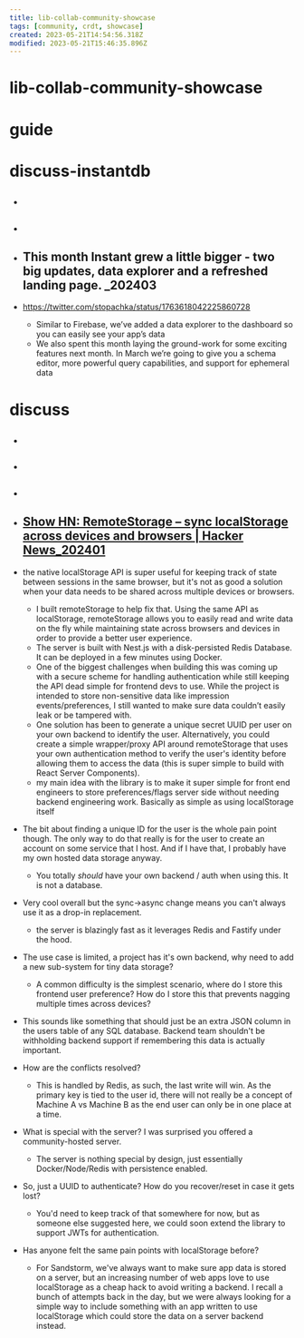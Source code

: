 ```yaml
---
title: lib-collab-community-showcase
tags: [community, crdt, showcase]
created: 2023-05-21T14:54:56.318Z
modified: 2023-05-21T15:46:35.896Z
---
```


# lib-collab-community-showcase

# guide

# discuss-instantdb
- ## 

- ## 

- ## This month Instant grew a little bigger - two big updates, data explorer and a refreshed landing page. _202403
- https://twitter.com/stopachka/status/1763618042225860728
  - Similar to Firebase, we’ve added a data explorer to the dashboard so you can easily see your app’s data
  - We also spent this month laying the ground-work for some exciting features next month. In March we’re going to give you a schema editor, more powerful query capabilities, and support for ephemeral data

# discuss
- ## 

- ## 

- ## 

- ## [Show HN: RemoteStorage – sync localStorage across devices and browsers | Hacker News_202401](https://news.ycombinator.com/item?id=38972358)
- the native localStorage API is super useful for keeping track of state between sessions in the same browser, but it's not as good a solution when your data needs to be shared across multiple devices or browsers.
  - I built remoteStorage to help fix that. Using the same API as localStorage, remoteStorage allows you to easily read and write data on the fly while maintaining state across browsers and devices in order to provide a better user experience.
  - The server is built with Nest.js with a disk-persisted Redis Database. It can be deployed in a few minutes using Docker.
  - One of the biggest challenges when building this was coming up with a secure scheme for handling authentication while still keeping the API dead simple for frontend devs to use. While the project is intended to store non-sensitive data like impression events/preferences, I still wanted to make sure data couldn’t easily leak or be tampered with.
  - One solution has been to generate a unique secret UUID per user on your own backend to identify the user. Alternatively, you could create a simple wrapper/proxy API around remoteStorage that uses your own authentication method to verify the user's identity before allowing them to access the data (this is super simple to build with React Server Components).
  - my main idea with the library is to make it super simple for front end engineers to store preferences/flags server side without needing backend engineering work. Basically as simple as using localStorage itself

- The bit about finding a unique ID for the user is the whole pain point though. The only way to do that really is for the user to create an account on some service that I host. And if I have that, I probably have my own hosted data storage anyway.
  - You totally _should_ have your own backend / auth when using this. It is not a database.

- Very cool overall but the sync->async change means you can't always use it as a drop-in replacement. 
  - the server is blazingly fast as it leverages Redis and Fastify under the hood.

- The use case is limited, a project has it's own backend, why need to add a new sub-system for tiny data storage?
  - A common difficulty is the simplest scenario, where do I store this frontend user preference? How do I store this that prevents nagging multiple times across devices?
- This sounds like something that should just be an extra JSON column in the users table of any SQL database. Backend team shouldn't be withholding backend support if remembering this data is actually important.

- How are the conflicts resolved?
  - This is handled by Redis, as such, the last write will win. As the primary key is tied to the user id, there will not really be a concept of Machine A vs Machine B as the end user can only be in one place at a time.

- What is special with the server? I was surprised you offered a community-hosted server.
  - The server is nothing special by design, just essentially Docker/Node/Redis with persistence enabled.

- So, just a UUID to authenticate? How do you recover/reset in case it gets lost?
  - You'd need to keep track of that somewhere for now, but as someone else suggested here, we could soon extend the library to support JWTs for authentication.

- Has anyone felt the same pain points with localStorage before?
  - For Sandstorm, we've always want to make sure app data is stored on a server, but an increasing number of web apps love to use localStorage as a cheap hack to avoid writing a backend. I recall a bunch of attempts back in the day, but we were always looking for a simple way to include something with an app written to use localStorage which could store the data on a server backend instead.
